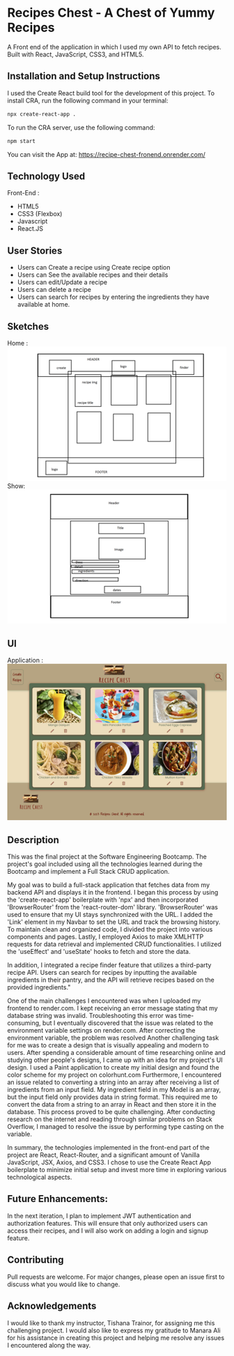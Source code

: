 # Recipes Chest - A Chest of Yummy Recipes

A Front end of the application in which I used my own API to fetch recipes. Built with React, JavaScript, CSS3, and HTML5.

## Installation and Setup Instructions

I used the Create React build tool for the development of this project. To install CRA, run the following command in your terminal:

```bash
npx create-react-app .
```

To run the CRA server, use the following command:

```bash
npm start
```

You can visit the App at:
https://recipe-chest-fronend.onrender.com/

## Technology Used

Front-End :

- HTML5
- CSS3 (Flexbox)
- Javascript
- React.JS

## User Stories

- Users can Create a recipe using Create recipe option
- Users can See the available recipes and their details
- Users can edit/Update a recipe
- Users can delete a recipe
- Users can search for recipes by entering the ingredients they have available at home.

## Sketches

Home : ![Alt text](./public/Home.png)
Show: ![Alt text](./public/show-page.png)

## UI

Application : ![Alt text](./public/UI.png/)

## Description

This was the final project at the Software Engineering Bootcamp. The project's goal included using all the technologies learned during the Bootcamp and implement a Full Stack CRUD application.

My goal was to build a full-stack application that fetches data from my backend API and displays it in the frontend. I began this process by using the 'create-react-app' boilerplate with 'npx' and then incorporated 'BrowserRouter' from the 'react-router-dom' library. 'BrowserRouter' was used to ensure that my UI stays synchronized with the URL. I added the 'Link' element in my Navbar to set the URL and track the browsing history. To maintain clean and organized code, I divided the project into various components and pages. Lastly, I employed Axios to make XMLHTTP requests for data retrieval and implemented CRUD functionalities. I utilized the 'useEffect' and 'useState' hooks to fetch and store the data.

In addition, I integrated a recipe finder feature that utilizes a third-party recipe API. Users can search for recipes by inputting the available ingredients in their pantry, and the API will retrieve recipes based on the provided ingredients."

One of the main challenges I encountered was when I uploaded my frontend to render.com. I kept receiving an error message stating that my database string was invalid. Troubleshooting this error was time-consuming, but I eventually discovered that the issue was related to the environment variable settings on render.com. After correcting the environment variable, the problem was resolved
Another challenging task for me was to create a design that is visually appealing and modern to users. After spending a considerable amount of time researching online and studying other people's designs, I came up with an idea for my project's UI design. I used a Paint application to create my initial design and found the color scheme for my project on colorhunt.com
Furthermore, I encountered an issue related to converting a string into an array after receiving a list of ingredients from an input field. My ingredient field in my Model is an array, but the input field only provides data in string format. This required me to convert the data from a string to an array in React and then store it in the database. This process proved to be quite challenging. After conducting research on the internet and reading through similar problems on Stack Overflow, I managed to resolve the issue by performing type casting on the variable.

In summary, the technologies implemented in the front-end part of the project are React, React-Router, and a significant amount of Vanilla JavaScript, JSX, Axios, and CSS3. I chose to use the Create React App boilerplate to minimize initial setup and invest more time in exploring various technological aspects.

## Future Enhancements:

In the next iteration, I plan to implement JWT authentication and authorization features. This will ensure that only authorized users can access their recipes, and I will also work on adding a login and signup feature.

## Contributing

Pull requests are welcome. For major changes, please open an issue first to discuss what you would like to change.

## Acknowledgements

I would like to thank my instructor, Tishana Trainor, for assigning me this challenging project. I would also like to express my gratitude to Manara Ali for his assistance in creating this project and helping me resolve any issues I encountered along the way.
